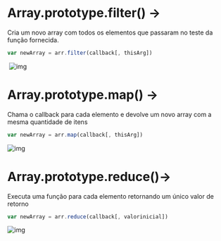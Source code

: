# Array.prototype.filter() ->

 Cria um novo array com todos os elementos que passaram no teste da função fornecida.

````javascript
var newArray = arr.filter(callback[, thisArg])
````

​                                   ![img](https://lh4.googleusercontent.com/pdz0kwPyyto9cChH2FV8JmP-0-Rl2aW9njo9KBbWnnoDiSRD6Os0t_LIa2THdgV-RD-DA6Io3h39Fn7PvRJfElAHGQfP6NLSRXOIVCv2-xTB4IIzVSsKKfsn1mBam3UwAc2p7Qlu)


# Array.prototype.map() -> 

Chama o callback para cada elemento e devolve um novo array com a mesma quantidade de itens

````javascript
var newArray = arr.map(callback[, thisArg])
````

![img](https://lh3.googleusercontent.com/eWti97d4VccdTiDi-PBqNyY33lVW3xNe4pxM1wNCm-DsIC-vnBk_gA-14fmV2u8Zss_pn3iIlMCxQZR_MHcdclEFMmSdnNqH9PpIlBb5N1bq0INJ6rZG-k8gxZJTeRh9paDLEudJ)

# Array.prototype.reduce()->

 Executa uma função para cada elemento retornando um único valor de retorno

````javascript
var newArray = arr.reduce(callback[, valorinicial])
````

![img](https://lh4.googleusercontent.com/fvSMteBy3AI98nSSeXHcB4a--R7BZb50PgfjS4tDx_IN6-hhhBmZpy7EHO3U-flNiUj5QSv4BN_zNn4IL8MPWCgIoOWYmbPPVSpusCxhkSjjzE4HYj8tbOiicmbM4Fuauk9By2vb)